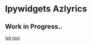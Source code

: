 # Ipywidgets Azlyrics
## Work in Progress..

[!alt text](https://github.com/shahriar-rahman/Ipywidgets-Azlyrics/blob/master/files/img/bg_1.jpg)


</br>

</br></br></br>

</br>
